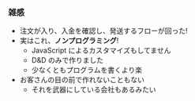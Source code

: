 ### 雑感
* 注文が入り、入金を確認し、発送するフローが回った!
* 実はこれ、**ノンプログラミング**!
  - JavaScript によるカスタマイズもしてません
  - D&D のみで作りました
  - 少なくともプログラムを書くより楽
* お客さんの目の前で作れないこともない
  - それを武器にしている会社もあるみたい
